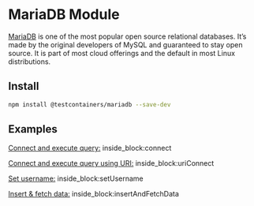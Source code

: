 # MariaDB Module

[MariaDB](https://mariadb.org/) is one of the most popular open source relational databases. It’s made by the original developers of MySQL and guaranteed to stay open source. It is part of most cloud offerings and the default in most Linux distributions.



## Install

```bash
npm install @testcontainers/mariadb --save-dev
```

## Examples

<!--codeinclude-->
[Connect and execute query:](../../packages/modules/mariadb/src/mariadb-container.test.ts) inside_block:connect
<!--/codeinclude-->

<!--codeinclude-->
[Connect and execute query using URI:](../../packages/modules/mariadb/src/mariadb-container.test.ts) inside_block:uriConnect
<!--/codeinclude-->

<!--codeinclude-->
[Set username:](../../packages/modules/mariadb/src/mariadb-container.test.ts) inside_block:setUsername
<!--/codeinclude-->

<!--codeinclude-->
[Insert & fetch data:](../../packages/modules/mariadb/src/mariadb-container.test.ts) inside_block:insertAndFetchData
<!--/codeinclude-->
